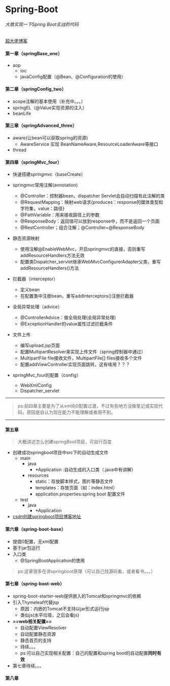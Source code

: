 # Spring-Boot
###### 大致实现一下Spring Boot实战的代码
[超大佬博客](https://www.jianshu.com/p/9a08417e4e84)
#### 第一章（springBase_one）
- aop
   - ioc
   - javaConfig配置（@Bean、@Configuration的使用）
#### 第二章（springConfig_two）
- scope注解的基本使用（补充中。。。）
- springEL（@Value实现资源的注入）
- beanLife
#### 第三章（springAdvanced_three）
- aware(让bean可以获取spring的资源)
    - AwareService 实现 BeanNameAware,ResourceLoaderAware等接口
- thread
#### 第四章（springMvc_four）
- 快速搭建springmvc（baseCreate）
- springmvc常用注解(annotation)
    - @Controller：控制器bean，dispatcher Servlet会自动扫描有此注解的类
    - @RequestMapping：映射web请求{produces：response的媒体类型和字符集，value：路径}
    - @PathVariable：用来接收路径上的参数
    - @ResponseBody：返回值可以放到response中，而不是返回一个页面
    - @RestController；组合注解；@Controller+@ResponseBody
- 静态资源映射
    - 使用注解@EnableWebMvc，开启springmvc的直接，否则重写addResourceHandlers方法无效
    - 配置类Dispatcher_servlet继承WebMvcConfigurerAdapter父类，重写addResourceHandlers()方法
- 拦截器（interceptor）
    - 定义bean
    - 在配置类中注册bean，重写addInterceptors()注册拦截器
-  全局异常处理（advice）
    - @ControllerAdvice：做全局处理(全局异常处理)
    - @ExceptionHandler的value属性过滤拦截条件
- 文件上传
    - 编写upload.jsp页面
    - 配置MultipartResolver来实现上传文件（spring控制器中通过）
    - MultipartFile file接收文件，MultipartFile[] files接收多个文件
    - 配置addViewController实现页面跳转，这有啥用？？？
    
      
- springMvc_four的配置（config）
   - WebXmlConfig
   - Dispatcher_servlet
---
> ps:前四章主要是为了从xml向0配置过渡，不过有些地方没做笔记或实现代码，原因是自认为现在能力不能理解或者用不到。

---  

#### 第五章
> 大概讲述怎么创建springBoot项目，可自行百度

- 创建成功springboot项目中src下的自动生成文件
    - main
        - java
            - *Application :自动生成的入口类（.java中有讲解）
        - resources
            - static：存放脚本样式，图片等静态文件
            - templates：存放页面（如：index.html）
            - application.properties:spring boot 配置文件
    - test
        - java
            - *Application
- [csdn创建springboot项目博客地址](https://blog.csdn.net/typa01_kk/article/details/76696618)



#### 第六章（spring-boot-base）
- 提倡0配置，无xml配置
- 基于jar包运行
- 入口类
    - @SpringBootApplication的使用
> ps:这章很多在讲springboot原理（可以自己找源码看，或者看书。。。）

#### 第七章（spring-boot-web）
- spring-boot-starter-web提供嵌入的Tomcat和springmvc的依赖
- 引入Thymeleaf代替jsp
    - 原因：内嵌的Tomcat不支持以jar形式运行jsp 
    - 类似js(水平垃圾，之后会看js)
- **==web相关配置==**
    - 自动配置ViewResolver
    - 自动配置静态资源
    - 静态首页的支持
    - 待续。。。
    - ps:可以自己实现相关配置：自己的配置和spring boot的自动配置**同时有效**
- 第七章待续。。。
#### 第八章
